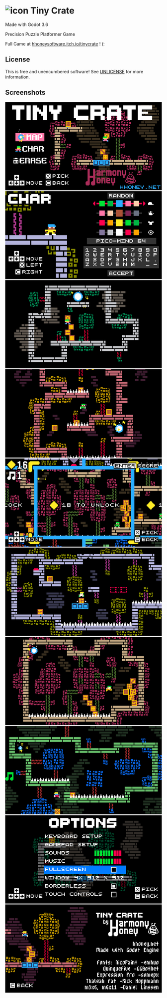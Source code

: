 # ![icon](media/image/icon.png) Tiny Crate
Made with Godot 3.6

Precision Puzzle Platformer Game

Full Game at [hhoneysoftware.itch.io/tinycrate](https://hhoneysoftware.itch.io/tinycrate) ! (:

## License
This is free and unencumbered software! See [UNLICENSE](UNLICENSE) for more information.

## Screenshots
![shot1](media/image/screens/1.png)
![shot2](media/image/screens/2.png)
![shot3](media/image/screens/3.png)
![shot4](media/image/screens/4.png)
![shot5](media/image/screens/5.png)
![shot6](media/image/screens/6.png)
![shot7](media/image/screens/7.png)
![shot8](media/image/screens/8.png)
![shot9](media/image/screens/9.png)
![shot10](media/image/screens/10.png)
